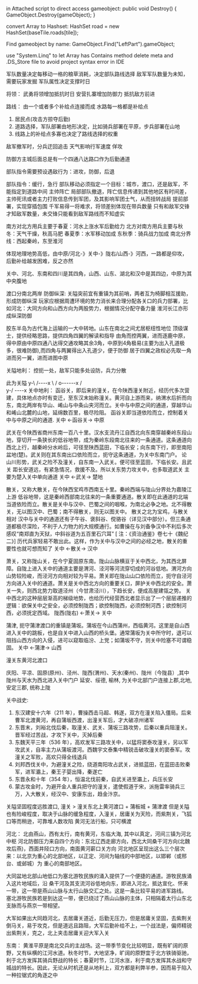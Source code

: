 
in Attached script to direct access gameobject:
 public void Destroy()
  {
    GameObject.Destroy(gameObject);
  }

convert Array to Hashset:
HashSet<Tile> road = new HashSet<Tile>(baseTile.roads[tile]);

Find gameobject by name:
 GameObject.Find("LeftPart").gameObject;

use "System.Linq" to let Array has Contains method
delete meta and .DS_Store file to avoid project syntax error in IDE


军队数量决定每移动一格的粮草消耗，决定部队路线选择
敌军军队数量为未知，需要玩家发掘
军队属性决定支撑时日

将领：
武勇将领增加抵抗时日
安营扎寨增加防御力 抵抗敌方前进

路线：
由一个或者多个补给点连接而成
水路每一格都是补给点


1. 居民点(攻击方掠夺后勤)
2. 道路选择，军队部署由地形决定，比如骑兵部署在平原，步兵部署在山地
3. 线路上的补给点多寡也决定了路线选择的权重

敌军撤军时，分兵迂回追击
天气影响行军速度
佯攻

防御方主城后面总是有一个四通八达路口作为后勤通道

部队指令需要预设遇敌行为：进攻，防御，后退

部队指令：缓行，急行
部队移动必须指定一个目标：城市，渡口，还是敌军，不能指定到道路中间
主帅阵亡 局部部队撤退，阵亡信息传递到其他地区有时间差，主帅死讯或者主力打败信息传到军团，及其影响军团士气，从而扭转战局
提前部署，实现穿插包围
千军易得一将难求，将领差别体现在带兵数量
只有和敌军交锋才知敌军数量，未交锋只能看到敌军路线而不知虚实

南方对北方用兵主要于春夏：河水上涨水军后勤给力
北方对南方用兵主要与秋冬：天气干燥，秋高马肥
春夏季：水军移动加成
东秋季：骑兵战力加成
南北分界线：西起秦岭，东至淮河

体现地理地势高低，由中原/河北-》关中-》陇右/山西-》河西，一路都是仰攻，后勤补给越发困难，反之亦然

关中、河北、东南和四川是其四角，山西、山东、湖北和汉中是其四边，中原为其中央腹地

渡口分南北两岸
防御纵深:
关隘突前宜有重镇为其前哨，两者互为椅脚相互援助，形成防御纵深
玩家应根据周遭环境的势力消长来合理分配各关口的兵力部署，比如河北：大同方向和山西方向为两股势力，根据情况分配守备力量
淮河长江亦形成纵深防御

胶东半岛为古代海上运输的一大中转地。山东在南北之间尤居枢纽性地位
顶级谋士，提供经略思路，提供四角四翼的解读和指导
由角而控两翼，进而逐鹿中原，得中原由中原四通八达得交通攻略其余3角，中原到4角极易(主要为出入孔道极多，很难防御),而四角与两翼得出入孔道少，便于防御
居于四翼之政权必先取一角进而另一翼，进而进图中原

关隘地利：
控扼一处，敌军只能多处设防，兵力分散

此为关隘
y-\   /----x
   \ /
    o------x
   / \
y-/   \----x
关中地利：
函谷关，即后来的潼关，在今陕西潼关附近，经历代多次营建，具体地点亦时有变迁，至东汉末始称潼关。黄河自上游而来，纳渭水后折而向东，南北两岸有华山、崤山与中条山夹河而立。关中与中原之间的通道，穿越华山和崤山北麓的山地，延绵数百里，极尽险阻。 函谷关即当道依险而立，控制着关中与中原之间的通道.
关中 <-函谷关-> 中原

武关在今陕西省商州东南一百八十里。汉水支流丹江自西北向东南穿越秦岭东段山地，穿切开一条狭长的低谷地带，成为秦岭东段南北往来的一条通道。这条通道向西北上行，越秦岭分水岭后，可径至陕西蓝田，下临长安；向东南下行，即至南阳盆地(楚)。武关则在其东南出口依险而立，扼守这条通道，为关中东南门户。
论山川形势，武关之险不及潼关，自东南一入武关。便可径至蓝田，下临长安。且武关
距长安道远，有紧急情况，救援不及。所以关东势力攻关中，也多取道武关
主要为楚入关中单向通道
关中 <-武关-> 楚地 

散关，又称大散关，在今陕西宝鸡市西南五十里。秦岭西端与陇山分界处为嘉陵江上游
低谷地带，这是秦岭西部南北往来的一条重要通道。散关即在此通道的北端当道依险而立。散关是关中与汉中、巴蜀之间的咽喉，为南北必争之地。北不得散关，无以图汉中、巴蜀；南不得散关，则无以图关中。
散关之北为宝鸡，与散关相对
汉中与关中的通道还有子午谷、褒斜谷、傥骆谷（详见汉中部分）。但三条通道都极尽深险，不利于人力物力的大规模通行。如曹操在与刘备争汉中不利后多次感叹“南郑直为天狱，中斜谷道为五百里石穴耳” [ 注：《资治通鉴》卷七十《魏纪二》] 历代兵家轻易不敢出此。这样，作为关中与汉中之间的必经之地，散关的重要性也就可想而知了
关中 <-散关-> 汉中

萧关，又称陇山关，在今宁夏固原东南。陇山山脉横亘于关中西北，为其西北屏障。自陇上进入关中的通道主要是渭河、泾河等河流穿切成的河谷低地。渭河方向山势较险峻，而泾河方向相对较为平易。萧关即在陇山山口依险而立，扼守自泾河方向进入关中的通道。萧关是关中西北方向的重要关口，屏护关中西北的安全。萧关一失，则西北势力取道泾州（今甘肃泾川），下趋长安，便成高屋建瓴之势。
关中西北的这种层层渐高的梯级地势，也给历代经营西北者显示出了一个层层递推的逻辑：欲保关中之安全，必须控制陇西；欲控制陇西，必须控制河西；欲控制河西，必须抚定西域。
陇西(陇右) <-萧关-> 关中 

蒲津, 扼守蒲津渡口的重镇是蒲坂。蒲坂在今山西蒲州，西临黄河。这里是自山西进入关中的跳板，也是自关中进入山西的桥头堡。通常蒲坂为关中所守时，退可以阻挡山西方向的入侵，进可以窥取临汾、上党；如蒲坂不守，则关中险塞不可谓稳固。
关中 <-蒲津-> 山西

潼关东黄河北渡口

庆阳、平凉、固原(原州)、泾州、陇西(渭州)、天水(秦州)、陇州（今陇县）,其中陇州与天水为西北进入关中门户
延安、绥德, 榆林, 为关中北部门户连接上郡,北地,安定三郡, 统称上陇

关中战史:
1. 东汉建安十六年（211 年），曹操西击马超、韩遂，双方在潼关陷入僵局。后来曹军北渡黄河，再自蒲坂西渡，出潼关军后，才大破凉州诸军
2. 东晋末，刘裕北伐后秦，取潼关、武关、蒲坂三路攻势，后秦以重兵阻潼关。晋军经过苦战，才攻下关中，灭掉后秦
3. 东魏天平三年（536 年），高欢发军三路攻关中，以猛将窦泰攻潼关，另以军攻武关，自率主力从蒲坂渡河。西魏宇文泰集中精锐击破攻潼关的窦泰军。攻潼关之军败，高欢只得全线退兵
4. 刘邦西伐关中，为避潼关之险，绕道南阳攻占武关，进抵蓝田，在蓝田击败秦军，进军灞上，秦王子婴出降，秦遂亡
5. 东晋永和十年（354 年），恒温北伐前秦，自武关进至灞上，兵压长安
6. 蒙古攻金时，为避开金人重兵把守的潼关，遣使假道于宋，派拖雷率骑兵三万，入大散关，经汉中、安康东出，趋金汴京。

关隘坚固程度远胜渡口, 潼关 > 潼关东北上黄河渡口 + 蒲板城 + 蒲津渡
但是关隘也有险峻程度，取决于山脉的缓急程度，入潼关，居庸关为天险，而紫荆关，飞狐口等而稍逊，可靠堆人数攻陷
黄河无法行船，只可横渡

河北：
北由燕山，西有太行，南有黄河，东临大海, 其中以真定，河间三镇为河北中枢
河北防御压力来自四个方向：东北辽西走廊方向，西北大同桑干河方向(北魏攻后燕)，西面井陉口方向，南面黄河薪口关方向
河北地区呈现出这么三个层次来：以北京为重心的北部地区，以正定、河间为轴线的中部地区，以邯郸（或邢台、或邺城）为 重心的南部地区。

大同盆地北部山地低口为塞北游牧民族的涌入提供了一个便捷的通道。游牧民族涌入这片地域后，沿 桑干河及其支流河谷低地向东，即进入河北，抵达宣化、怀来一带，这一带是燕山山脉与太行山脉交汇之处。这是一条比较平易的进军路线。 塞北游牧民族若是到达这一带，便已绕过了燕山山脉的主体，只相隔着太行山东北支脉而与燕京一带相望。

大军如果出大同趋河北，去居庸关道近，后勤无压力，但是居庸关坚固，去紫荆关倒马关，易于攻克，但是道远且路阻，大军后勤补给不上，一个战法是，偏师精锐出紫荆关，克之，北上夹击居庸关迎大军入关

东南：
黄淮平原是南北交兵的主战场。这一带季节变化比较明显，既有旷阔的原野，又有纵横的江河水道。秋冬时节，大地坚净，旷阔的原野宜于北方铁骑驱驰，利于北方发挥其骑兵野战的特长；春夏时节，江河水涨，利于南方发挥其水战和守城战的特长。因此，无论从时机还是从地利上，双方都是利弊半参，因而易于陷入一种拉锯式的角逐之中
